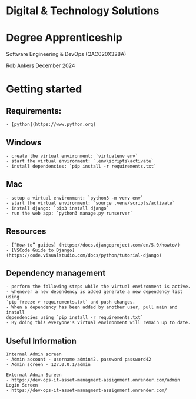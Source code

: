 # Digital & Technology Solutions
#     Degree Apprenticeship

Software Engineering & DevOps (QAC020X328A)

Rob Ankers December 2024





# Getting started

## Requirements:
    - [python](https://www.python.org)

## Windows
    - create the virtual environment: `virtualenv env`
    - start the virtual environment: `.env\scripts\activate`
    - install dependencies: `pip install -r requirements.txt`


## Mac
    - setup a virtual environment: `python3 -m venv env`
    - start the virtual environment: `source .venv/scripts/activate`
    - install django: `pip3 install django`
    - run the web app: `python3 manage.py runserver`



## Resources
    - [“How-to” guides] (https://docs.djangoproject.com/en/5.0/howto/)
    - [VSCode Guide to Django](https://code.visualstudio.com/docs/python/tutorial-django)

## Dependency management
    - perform the following steps while the virtual environment is active.
    - whenever a new dependency is added generate a new dependency list using
    `pip freeze > requirements.txt` and push changes.
    - When a dependency has been added by another user, pull main and install
    dependencies using `pip install -r requirements.txt`
    - By doing this everyone's virtual environment will remain up to date.

## Useful Information
    Internal Admin screen
    - Admin account - username admin42, password password42
    - Admin screen - 127.0.0.1/admin

    External Admin Screen
    - https://dev-ops-it-asset-managment-assignment.onrender.com/admin
    Login Screen
    - https://dev-ops-it-asset-managment-assignment.onrender.com/
    


